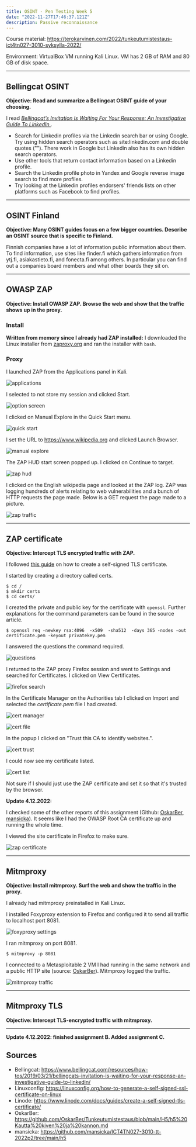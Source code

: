 ```yaml
---
title: OSINT - Pen Testing Week 5
date: "2022-11-27T17:46:37.121Z"
description: Passive reconnaissance
---
```


Course material: https://terokarvinen.com/2022/tunkeutumistestaus-ict4tn027-3010-syksylla-2022/

Environment: VirtualBox VM running Kali Linux. VM has 2 GB of RAM and 80 GB of disk space.

---

## Bellingcat OSINT

**Objective: Read and summarize a Bellingcat OSINT guide of your choosing.**

I read _[Bellingcat’s Invitation Is Waiting For Your Response: An Investigative Guide To LinkedIn ](https://www.bellingcat.com/resources/how-tos/2019/03/21/bellingcats-invitation-is-waiting-for-your-response-an-investigative-guide-to-linkedin/)_.

- Search for Linkedin profiles via the Linkedin search bar or using Google. Try using hidden search operators such as site:linkedin.com and double quotes (""). There work in Google but Linkedin also has its own hidden search operators.
- Use other tools that return contact information based on a Linkedin profile.
- Search the Linkedin profile photo in Yandex and Google reverse image search to find more profiles.
- Try looking at the Linkedin profiles endorsers' friends lists on other platforms such as Facebook to find profiles.

---

## OSINT Finland

**Objective: Many OSINT guides focus on a few bigger countries. Describe an OSINT source that is specific to Finland.**

Finnish companies have a lot of information public information about them. To find information, use sites like finder.fi which gathers information from ytj.fi, asiakastieto.fi, and fonecta.fi among others. In particular you can find out a companies board members and what other boards they sit on.

---

## OWASP ZAP

**Objective: Install OWASP ZAP. Browse the web and show that the traffic shows up in the proxy.**

### Install

**Written from memory since I already had ZAP installed:** I downloaded the Linux installer from [zaproxy.org](https://www.zaproxy.org/download/) and ran the installer with `bash`.

### Proxy

I launched ZAP from the Applications panel in Kali.

![applications](zap-program.PNG)

I selected to not store my session and clicked Start.

![option screen](zap-persist.PNG)

I clicked on Manual Explore in the Quick Start menu.

![quick start](zap-manual-explore.PNG)

I set the URL to https://www.wikipedia.org and clicked Launch Browser.

![manual explore](zap-manual-explore-2.PNG)

The ZAP HUD start screen popped up. I clicked on Continue to target.

![zap hud](zap-hud.PNG)

I clicked on the English wikipedia page and looked at the ZAP log. ZAP was logging hundreds of alerts relating to web vulnerabilities and a bunch of HTTP requests the page made. Below is a GET request the page made to a picture.

![zap traffic](zap-traffic.PNG)

---

## ZAP certificate

**Objective: Intercept TLS encrypted traffic with ZAP.**

I followed [this guide](https://linuxconfig.org/how-to-generate-a-self-signed-ssl-certificate-on-linux) on how to create a self-signed TLS certificate.

I started by creating a directory called certs.

    $ cd /
    $ mkdir certs
    $ cd certs/

I created the private and public key for the certificate with `openssl`. Further explanations for the command parameters can be found in the source article.

    $ openssl req -newkey rsa:4096  -x509  -sha512  -days 365 -nodes -out certificate.pem -keyout privatekey.pem

I answered the questions the command required.

![questions](cert-questions.PNG)

I returned to the ZAP proxy Firefox session and went to Settings and searched for Certificates. I clicked on View Certificates.

![firefox search](cert-search.PNG)

In the Certificate Manager on the Authorities tab I clicked on Import and selected the _certificate.pem_ file I had created.

![cert manager](cert-manager.PNG)

![cert file](cert-file.PNG)

In the popup I clicked on "Trust this CA to identify websites.".

![cert trust](cert-trust.PNG)

I could now see my certificate listed.

![cert list](cert-list.PNG)

Not sure if I should just use the ZAP certificate and set it so that it's trusted by the browser.

**Update 4.12.2022:**

I checked some of the other reports of this assignment (Github: [OskarBer](https://github.com/OskarBer/Tunkeutumistestaus/blob/main/H5/h5%20Kautta%20kiven%20ja%20kannon.md), [mansicka](https://github.com/mansicka/ICT4TN027-3010-tt-2022p2/tree/main/h5)). It seems like I had the OWASP Root CA certificate up and running the whole time.

I viewed the site certificate in Firefox to make sure.

![zap certificate](zap-cert.png)

---

## Mitmproxy

**Objective: Install mitmproxy. Surf the web and show the traffic in the proxy.**

I already had mitmproxy preinstalled in Kali Linux.

I installed Foxyproxy extension to Firefox and configured it to send all traffic to localhost port 8081.

![foxyproxy settings](foxyproxy-settings.png)

I ran mitmproxy on port 8081.

    $ mitmproxy -p 8081

I connected to a Metasploitable 2 VM I had running in the same network and a public HTTP site (source: [OskarBer](https://github.com/OskarBer/Tunkeutumistestaus/blob/main/H5/h5%20Kautta%20kiven%20ja%20kannon.md)). Mitmproxy logged the traffic.

![mitmproxy traffic](mitmproxy-traffic.png)

---

## Mitmproxy TLS

**Objective: Intercept TLS-encrypted traffic with mitmproxy.**

---

**Update 4.12.2022: finished assignment B. Added assignment C.**

## Sources

- Bellingcat: https://www.bellingcat.com/resources/how-tos/2019/03/21/bellingcats-invitation-is-waiting-for-your-response-an-investigative-guide-to-linkedin/
- Linuxconfig: https://linuxconfig.org/how-to-generate-a-self-signed-ssl-certificate-on-linux
- Linode: https://www.linode.com/docs/guides/create-a-self-signed-tls-certificate/
- OskarBer: https://github.com/OskarBer/Tunkeutumistestaus/blob/main/H5/h5%20Kautta%20kiven%20ja%20kannon.md
- mansicka: https://github.com/mansicka/ICT4TN027-3010-tt-2022p2/tree/main/h5
